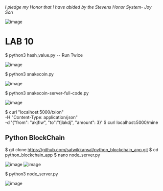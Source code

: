 *I pledge my Honor that I have abided by the Stevens Honor System- Joy Son*

![image](https://user-images.githubusercontent.com/98338109/230747106-a5979cb8-3e0a-475d-83ec-99f47c52a735.png)

# LAB 10 

$ python3 hash_value.py -- Run Twice

![image](https://user-images.githubusercontent.com/98338109/230747138-90ba912e-b158-4ed9-a6b8-f034084b16ea.png)

$ python3 snakecoin.py

![image](https://user-images.githubusercontent.com/98338109/230747165-390e5f5b-b036-4fb0-b314-b019513891c2.png)

$ python3 snakecoin-server-full-code.py

![image](https://user-images.githubusercontent.com/98338109/230747526-42ee2879-b006-4625-a534-1e2e3942abc2.png)


$ curl "localhost:5000/txion" \
     -H "Content-Type: application/json" \
     -d '{"from": "akjflw", "to":"fjlakdj", "amount": 3}'
$ curl localhost:5000/mine

## Python BlockChain
$ git clone https://github.com/satwikkansal/python_blockchain_app.git
$ cd python_blockchain_app
$ nano node_server.py

![image](https://user-images.githubusercontent.com/98338109/230747772-1cd224cc-b320-411e-a59e-e34ba57b976a.png)
![image](https://user-images.githubusercontent.com/98338109/230747759-003c56ac-7bb2-4d4a-90db-63de2bb19ab0.png)

$ python3 node_server.py

![image](https://user-images.githubusercontent.com/98338109/230747784-4b2285a0-64c2-40b2-be27-33ac65b1df8d.png)
